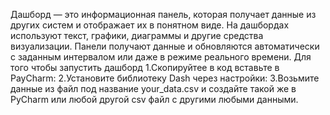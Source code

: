 Дашборд — это информационная панель, которая получает данные из других систем и отображает их в понятном виде. На дашбордах используют текст, графики, диаграммы и другие средства визуализации. Панели получают данные и обновляются автоматически с заданным интервалом или даже в режиме реального времени.
Для того чтобы запустить дашборд
1.Скопируйтее в код вставьте в PayCharm:
2.Установите библиотеку Dash через настройки:
3.Возьмите данные из файл под название your_data.csv и создайте такой же в PyCharm или любой другой csv файл с другими любыми данными.
